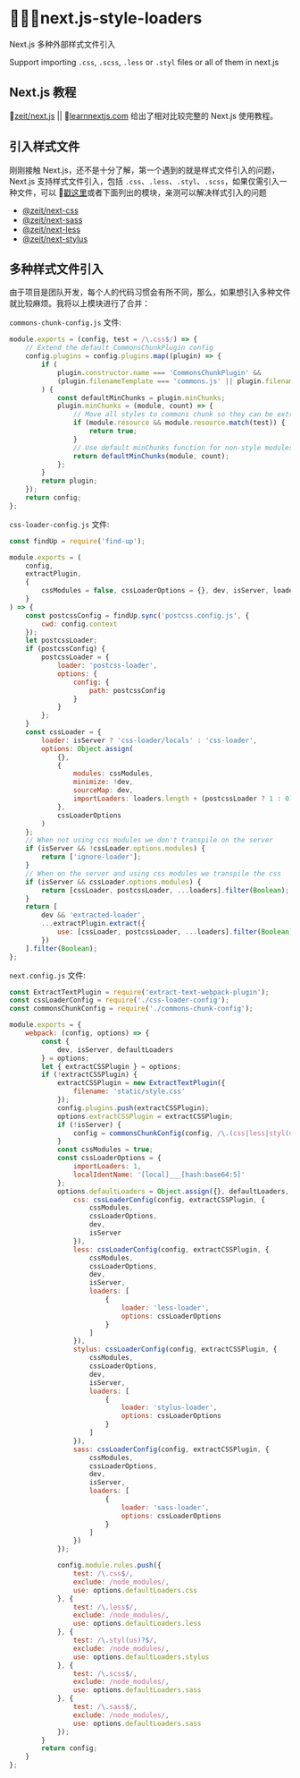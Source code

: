 # 🦄🦄🦄next.js-style-loaders

Next.js 多种外部样式文件引入

Support importing `.css`, `.scss`, `.less` or `.styl` files or all of them in next.js

## Next.js 教程
🍭[zeit/next.js](https://github.com/zeit/next.js) || 🍭[learnnextjs.com](https://learnnextjs.com/basics/getting-started) 给出了相对比较完整的 Next.js 使用教程。

## 引入样式文件
刚刚接触 Next.js，还不是十分了解，第一个遇到的就是样式文件引入的问题，Next.js 支持样式文件引入，包括 `.css`、`.less`、`.styl`、`.scss`，如果仅需引入一种文件，可以 🍭[戳这里](https://github.com/zeit/next.js#importing-css--sass--less--stylus-files)或者下面列出的模块，亲测可以解决样式引入的问题

* [@zeit/next-css](https://github.com/zeit/next-plugins/tree/master/packages/next-css)
* [@zeit/next-sass](https://github.com/zeit/next-plugins/tree/master/packages/next-sass)
* [@zeit/next-less](https://github.com/zeit/next-plugins/tree/master/packages/next-less)
* [@zeit/next-stylus](https://github.com/zeit/next-plugins/tree/master/packages/next-stylus)

## 多种样式文件引入

由于项目是团队开发，每个人的代码习惯会有所不同，那么，如果想引入多种文件就比较麻烦。我将以上模块进行了合并：

`commons-chunk-config.js` 文件:

```javascript
module.exports = (config, test = /\.css$/) => {
    // Extend the default CommonsChunkPlugin config
    config.plugins = config.plugins.map((plugin) => {
        if (
            plugin.constructor.name === 'CommonsChunkPlugin' &&
            (plugin.filenameTemplate === 'commons.js' || plugin.filenameTemplate === 'main.js')
        ) {
            const defaultMinChunks = plugin.minChunks;
            plugin.minChunks = (module, count) => {
                // Move all styles to commons chunk so they can be extracted to a single file
                if (module.resource && module.resource.match(test)) {
                    return true;
                }
                // Use default minChunks function for non-style modules
                return defaultMinChunks(module, count);
            };
        }
        return plugin;
    });
    return config;
};
```

`css-loader-config.js` 文件:

```javascript
const findUp = require('find-up');

module.exports = (
    config,
    extractPlugin,
    {
        cssModules = false, cssLoaderOptions = {}, dev, isServer, loaders = []
    }
) => {
    const postcssConfig = findUp.sync('postcss.config.js', {
        cwd: config.context
    });
    let postcssLoader;
    if (postcssConfig) {
        postcssLoader = {
            loader: 'postcss-loader',
            options: {
                config: {
                    path: postcssConfig
                }
            }
        };
    }
    const cssLoader = {
        loader: isServer ? 'css-loader/locals' : 'css-loader',
        options: Object.assign(
            {},
            {
                modules: cssModules,
                minimize: !dev,
                sourceMap: dev,
                importLoaders: loaders.length + (postcssLoader ? 1 : 0)
            },
            cssLoaderOptions
        )
    };
    // When not using css modules we don't transpile on the server
    if (isServer && !cssLoader.options.modules) {
        return ['ignore-loader'];
    }
    // When on the server and using css modules we transpile the css
    if (isServer && cssLoader.options.modules) {
        return [cssLoader, postcssLoader, ...loaders].filter(Boolean);
    }
    return [
        dev && 'extracted-loader',
        ...extractPlugin.extract({
            use: [cssLoader, postcssLoader, ...loaders].filter(Boolean)
        })
    ].filter(Boolean);
};
```

`next.config.js` 文件:

```javascript
const ExtractTextPlugin = require('extract-text-webpack-plugin');
const cssLoaderConfig = require('./css-loader-config');
const commonsChunkConfig = require('./commons-chunk-config');

module.exports = {
    webpack: (config, options) => {
        const {
            dev, isServer, defaultLoaders
        } = options;
        let { extractCSSPlugin } = options;
        if (!extractCSSPlugin) {
            extractCSSPlugin = new ExtractTextPlugin({
                filename: 'static/style.css'
            });
            config.plugins.push(extractCSSPlugin);
            options.extractCSSPlugin = extractCSSPlugin;
            if (!isServer) {
                config = commonsChunkConfig(config, /\.(css|less|styl(us)?|scss|sass)$/);
            }
            const cssModules = true;
            const cssLoaderOptions = {
                importLoaders: 1,
                localIdentName: '[local]___[hash:base64:5]'
            };
            options.defaultLoaders = Object.assign({}, defaultLoaders, {
                css: cssLoaderConfig(config, extractCSSPlugin, {
                    cssModules,
                    cssLoaderOptions,
                    dev,
                    isServer
                }),
                less: cssLoaderConfig(config, extractCSSPlugin, {
                    cssModules,
                    cssLoaderOptions,
                    dev,
                    isServer,
                    loaders: [
                        {
                            loader: 'less-loader',
                            options: cssLoaderOptions
                        }
                    ]
                }),
                stylus: cssLoaderConfig(config, extractCSSPlugin, {
                    cssModules,
                    cssLoaderOptions,
                    dev,
                    isServer,
                    loaders: [
                        {
                            loader: 'stylus-loader',
                            options: cssLoaderOptions
                        }
                    ]
                }),
                sass: cssLoaderConfig(config, extractCSSPlugin, {
                    cssModules,
                    cssLoaderOptions,
                    dev,
                    isServer,
                    loaders: [
                        {
                            loader: 'sass-loader',
                            options: cssLoaderOptions
                        }
                    ]
                })
            });

            config.module.rules.push({
                test: /\.css$/,
                exclude: /node_modules/,
                use: options.defaultLoaders.css
            }, {
                test: /\.less$/,
                exclude: /node_modules/,
                use: options.defaultLoaders.less
            }, {
                test: /\.styl(us)?$/,
                exclude: /node_modules/,
                use: options.defaultLoaders.stylus
            }, {
                test: /\.scss$/,
                exclude: /node_modules/,
                use: options.defaultLoaders.sass
            }, {
                test: /\.sass$/,
                exclude: /node_modules/,
                use: options.defaultLoaders.sass
            });
        }
        return config;
    }
};
```
